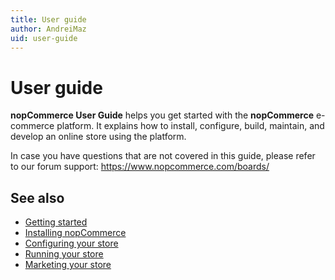 ```yaml
---
title: User guide
author: AndreiMaz
uid: user-guide
---
```


# User guide

**nopCommerce User Guide** helps you get started with the **nopCommerce** e-commerce platform. It explains how to install, configure, build, maintain, and develop an online store using the platform.

In case you have questions that are not covered in this guide, please refer to our forum support: <https://www.nopcommerce.com/boards/>

## See also

* [Getting started](xref:user-guide/getting-started.md)
* [Installing nopCommerce](xref:user-guide/installing/index.md)
* [Configuring your store](xref:user-guide/configuring/index.md)
* [Running your store](xref:user-guide/running/index.md)
* [Marketing your store](xref:user-guide/marketing/index.md)
